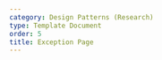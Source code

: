 ```yaml
---
category: Design Patterns (Research)
type: Template Document
order: 5
title: Exception Page
---
```

